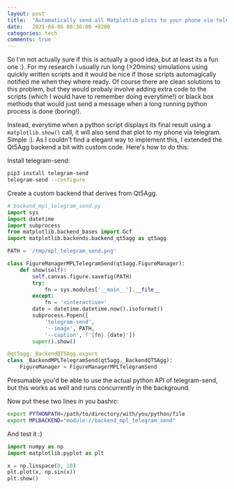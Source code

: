 ```yaml
---
layout: post
title:  "Automatically send all Matplotlib plots to your phone via telegram-send"
date:   2021-04-06 00:36:00 +0200
categories: tech
comments: true
---
```


So I'm not actually sure if this is actually a good idea, but at least its a fun one :).
For my research I usually run long (>20mins) simulations using quickly written scripts
and it would be nice if those scripts automagically notified me when they where ready.
Of course there are clean solutions to this problem, but they would probaly involve adding
extra code to the scripts (which I would have to remember doing everytime!) or black box methods
that would just send a message when a long running python process is done (boring!).

Instead, everytime when a python script displays its final result using a `matplotlib.show()` call,
it will also send that plot to my phone via telegram. Simple :). As I couldn't find a elegant way to
implement this, I extended the Qt5Agg backend a bit with custom code. Here's how to do this:

Install telegram-send:

```sh
pip3 install telegram-send
telegram-send --configure
```

Create a custom backend that derives from Qt5Agg.

```python
# backend_mpl_telegram_send.py
import sys
import datetime
import subprocess
from matplotlib.backend_bases import Gcf
import matplotlib.backends.backend_qt5agg as qt5agg

PATH = '/tmp/mpl_telegram_send.png'

class FigureManagerMPLTelegramSend(qt5agg.FigureManager):
    def show(self):
        self.canvas.figure.savefig(PATH)
        try:
            fn = sys.modules['__main__'].__file__
        except:
            fn = '<interactive>'
        date = datetime.datetime.now().isoformat()
        subprocess.Popen([
            'telegram-send',
            '--image', PATH,
            '--caption', f'{fn} {date}'])
        super().show()

@qt5agg._BackendQT5Agg.export
class _BackendMPLTelegramSend(qt5agg._BackendQT5Agg):
    FigureManager = FigureManagerMPLTelegramSend
```

Presumable you'd be able to use the actual python API of telegram-send, but
this works as well and runs concurrently in the background.

Now put these two lines in you bashrc:

```sh
export PYTHONPATH=/path/to/directory/with/you/python/file
export MPLBACKEND="module://backend_mpl_telegram_send"
```

And test it :)

```python
import numpy as np
import matplotlib.pyplot as plt

x = np.linspace(0, 10)
plt.plot(x, np.sin(x))
plt.show()
```
